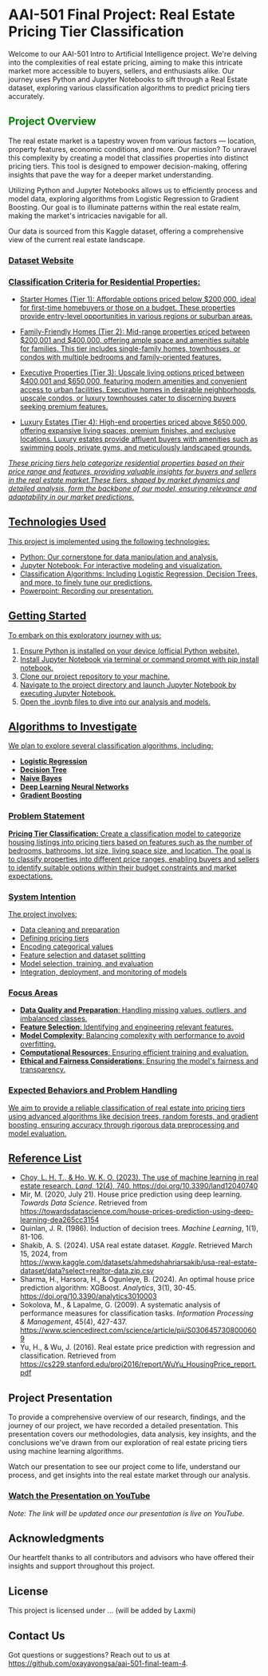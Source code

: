 # AAI-501 Final Project: Real Estate Pricing Tier Classification

Welcome to our AAI-501 Intro to Artificial Intelligence project. We're delving into the complexities of real estate pricing, aiming to make this intricate market more accessible to buyers, sellers, and enthusiasts alike. Our journey uses Python and Jupyter Notebooks to sift through a Real Estate dataset, exploring various classification algorithms to predict pricing tiers accurately.

## <span style="color:green;">**Project Overview**</span>

The real estate market is a tapestry woven from various factors — location, property features, economic conditions, and more. Our mission? To unravel this complexity by creating a model that classifies properties into distinct pricing tiers. This tool is designed to empower decision-making, offering insights that pave the way for a deeper market understanding.

Utilizing Python and Jupyter Notebooks allows us to efficiently process and model data, exploring algorithms from Logistic Regression to Gradient Boosting. Our goal is to illuminate patterns within the real estate realm, making the market's intricacies navigable for all.

Our data is sourced from this Kaggle dataset, offering a comprehensive view of the current real estate landscape.
### **<a href="https://www.kaggle.com/datasets/ahmedshahriarsakib/usa-real-estate-dataset/data?select=realtor-data.zip.csv">Dataset Website**

### **Classification Criteria for Residential Properties:**

* Starter Homes (Tier 1): Affordable options priced below $200,000, ideal for first-time homebuyers or those on a budget. These properties provide entry-level opportunities in various regions or suburban areas.

* Family-Friendly Homes (Tier 2): Mid-range properties priced between $200,001 and $400,000, offering ample space and amenities suitable for families. This tier includes single-family homes, townhouses, or condos with multiple bedrooms and family-oriented features.

* Executive Properties (Tier 3): Upscale living options priced between $400,001 and $650,000, featuring modern amenities and convenient access to urban facilities. Executive homes in desirable neighborhoods, upscale condos, or luxury townhouses cater to discerning buyers seeking premium features.

* Luxury Estates (Tier 4): High-end properties priced above $650,000, offering expansive living spaces, premium finishes, and exclusive locations. Luxury estates provide affluent buyers with amenities such as swimming pools, private gyms, and meticulously landscaped grounds.

<i>These pricing tiers help categorize residential properties based on their price range and features, providing valuable insights for buyers and sellers in the real estate market.These tiers, shaped by market dynamics and detailed analysis, form the backbone of our model, ensuring relevance and adaptability in our market predictions.</i>

## **Technologies Used**

This project is implemented using the following technologies:
* Python: Our cornerstone for data manipulation and analysis.
* Jupyter Notebook: For interactive modeling and visualization.
* Classification Algorithms: Including Logistic Regression, Decision Trees, and more, to finely tune our predictions.
* Powerpoint: Recording our presentation.

## **Getting Started**

To embark on this exploratory journey with us:

1. Ensure Python is installed on your device (official Python website).
2. Install Jupyter Notebook via terminal or command prompt with pip install notebook.
3. Clone our project repository to your machine.
4. Navigate to the project directory and launch Jupyter Notebook by executing Jupyter Notebook.
5. Open the .ipynb files to dive into our analysis and models.

## **Algorithms to Investigate**

We plan to explore several classification algorithms, including:
- **Logistic Regression**
- **Decision Tree**
- **Naive Bayes**
- **Deep Learning Neural Networks**
- **Gradient Boosting**

### **Problem Statement**

**Pricing Tier Classification:** Create a classification model to categorize housing listings into pricing tiers based on features such as the number of bedrooms, bathrooms, lot size, living space size, and location. The goal is to classify properties into different price ranges, enabling buyers and sellers to identify suitable options within their budget constraints and market expectations. 

### **System Intention**

The project involves:
- Data cleaning and preparation
- Defining pricing tiers
- Encoding categorical values
- Feature selection and dataset splitting
- Model selection, training, and evaluation
- Integration, deployment, and monitoring of models

### **Focus Areas**

- **Data Quality and Preparation**: Handling missing values, outliers, and imbalanced classes.
- **Feature Selection**: Identifying and engineering relevant features.
- **Model Complexity**: Balancing complexity with performance to avoid overfitting.
- **Computational Resources**: Ensuring efficient training and evaluation.
- **Ethical and Fairness Considerations**: Ensuring the model's fairness and transparency.

### **Expected Behaviors and Problem Handling**

We aim to provide a reliable classification of real estate into pricing tiers using advanced algorithms like decision trees, random forests, and gradient boosting, ensuring accuracy through rigorous data preprocessing and model evaluation.

## **Reference List**

- Choy, L. H. T., & Ho, W. K. O. (2023). The use of machine learning in real estate research. *Land*, 12(4), 740. https://doi.org/10.3390/land12040740
- Mir, M. (2020, July 21). House price prediction using deep learning. *Towards Data Science*. Retrieved from https://towardsdatascience.com/house-prices-prediction-using-deep-learning-dea265cc3154
- Quinlan, J. R. (1986). Induction of decision trees. *Machine Learning*, 1(1), 81-106.
- Shakib, A. S. (2024). USA real estate dataset. *Kaggle*. Retrieved March 15, 2024, from https://www.kaggle.com/datasets/ahmedshahriarsakib/usa-real-estate-dataset/data?select=realtor-data.zip.csv
- Sharma, H., Harsora, H., & Ogunleye, B. (2024). An optimal house price prediction algorithm: XGBoost. *Analytics*, 3(1), 30-45. https://doi.org/10.3390/analytics3010003
- Sokolova, M., & Lapalme, G. (2009). A systematic analysis of performance measures for classification tasks. *Information Processing & Management*, 45(4), 427-437. https://www.sciencedirect.com/science/article/pii/S0306457308000609
- Yu, H., & Wu, J. (2016). Real estate price prediction with regression and classification. Retrieved from https://cs229.stanford.edu/proj2016/report/WuYu_HousingPrice_report.pdf

## **Project Presentation**

To provide a comprehensive overview of our research, findings, and the journey of our project, we have recorded a detailed presentation. This presentation covers our methodologies, data analysis, key insights, and the conclusions we've drawn from our exploration of real estate pricing tiers using machine learning algorithms.

Watch our presentation to see our project come to life, understand our process, and get insights into the real estate market through our analysis.

### <a href="https://www.youtube.com/watch?v=video_id" target="_blank">**Watch the Presentation on YouTube**</a>

<I>Note: The link will be updated once our presentation is live on YouTube.</i>

## **Acknowledgments**

Our heartfelt thanks to all contributors and advisors who have offered their insights and support throughout this project.

## License
This project is licensed under ... (will be added by Laxmi)

## **Contact Us**
Got questions or suggestions? Reach out to us at https://github.com/oxayavongsa/aai-501-final-team-4.

<!-- Include more sections as needed -->
